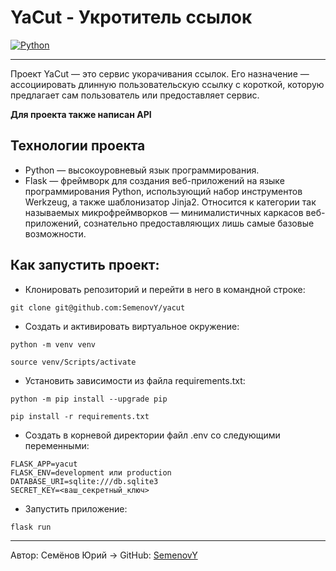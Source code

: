 # **YaCut - Укротитель ссылок**
[![Python](https://img.shields.io/badge/-Python-464646?style=flat&logo=Python&logoColor=ffffff&color=043A6B)](https://www.python.org/)
________


Проект YaCut — это сервис укорачивания ссылок. Его назначение — ассоциировать длинную пользовательскую ссылку с короткой, которую предлагает сам пользователь или предоставляет сервис.

**Для проекта также написан API**
## Технологии проекта

* Python — высокоуровневый язык программирования.
* Flask — фреймворк для создания веб-приложений на языке программирования Python, использующий набор инструментов Werkzeug, а также шаблонизатор Jinja2. Относится к категории так называемых микрофреймворков — минималистичных каркасов веб-приложений, сознательно предоставляющих лишь самые базовые возможности.

## **Как запустить проект**:

* Клонировать репозиторий и перейти в него в командной строке:
```
git clone git@github.com:SemenovY/yacut

```

* Cоздать и активировать виртуальное окружение:
```
python -m venv venv

source venv/Scripts/activate
```

* Установить зависимости из файла requirements.txt:
```
python -m pip install --upgrade pip

pip install -r requirements.txt
```

* Создать в корневой директории файл .env со следующими переменными:
```
FLASK_APP=yacut
FLASK_ENV=development или production
DATABASE_URI=sqlite:///db.sqlite3
SECRET_KEY=<ваш_секретный_ключ>
```

* Запустить приложение:
```
flask run
```
_____________
Автор: Семёнов Юрий -> GitHub: [SemenovY](https://github.com/SemenovY)
